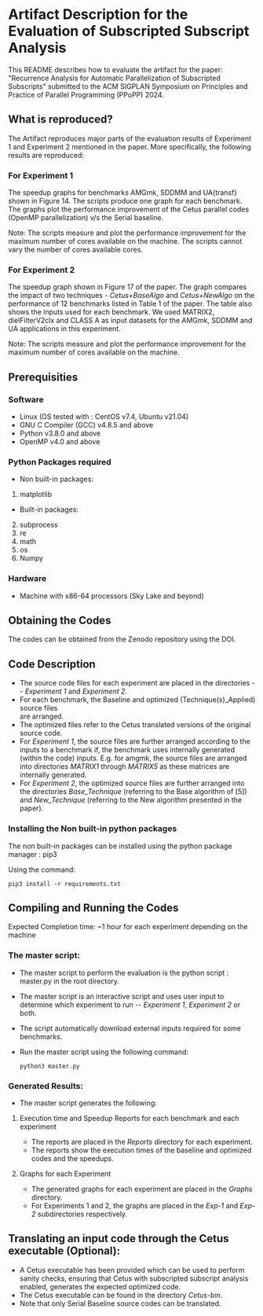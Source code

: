 # Artifact Description for the Evaluation of Subscripted Subscript Analysis

This README describes how to evaluate the artifact for the paper: 
"Recurrence Analysis for Automatic Parallelization of Subscripted Subscripts" submitted to
the ACM SIGPLAN Symposium on Principles and Practice of Parallel Programming (PPoPP) 2024.


## What is reproduced?
The Artifact reproduces major parts of the evaluation results of Experiment 1 and 
Experiment 2 mentioned in the paper. More specifically, the following results are
reproduced:

### For Experiment 1
The speedup graphs for benchmarks AMGmk, SDDMM and UA(transf) shown in Figure 14. The scripts
produce one graph for each benchmark. The graphs plot the performance improvement of the
Cetus parallel codes (OpenMP parallelization) v/s the Serial baseline.

Note: The scripts measure and plot the performance improvement for the maximum number of cores 
available on the machine. The scripts cannot vary the number of cores available cores.

### For Experiment 2

The speedup graph shown in Figure 17 of the paper. The graph compares the impact of two techniques -
*Cetus+BaseAlgo* and *Cetus+NewAlgo* on the performance of 12 benchmarks listed in Table 1 of the
paper. The table also shows the inputs used for each benchmark. We used MATRIX2, dielFilterV2clx and 
CLASS A as input datasets for the AMGmk, SDDMM and UA applications in this experiment.

Note: The scripts measure and plot the performance improvement for the maximum number of cores 
available on the machine.

## Prerequisities
### Software
 - Linux (OS tested with : CentOS v7.4, Ubuntu v21.04)
 - GNU C Compiler (GCC) v4.8.5 and above
 - Python v3.8.0 and above
 - OpenMP v4.0 and above

### Python Packages required
- Non built-in packages:
1. matplotlib
- Built-in packages:
2. subprocess
3. re
4. math
5. os
6. Numpy

### Hardware
 - Machine with x86-64 processors (Sky Lake and beyond)

## Obtaining the Codes
The codes can be obtained from the Zenodo repository using the DOI.

## Code Description
- The source code files for each experiment are placed in the directories -- *Experiment 1*
    and *Experiment 2*.
- For each benchmark, the Baseline and optimized (Technique(s)_Applied) source files  
  are arranged.
- The optimized files refer to the Cetus translated versions of the original source code.
- For *Experiment 1*, the source files are further arranged according to the inputs to a 
  benchmark if, the benchmark uses internally generated (within the code) inputs. 
  E.g. for amgmk, the source files are arranged into directories *MATRIX1* through *MATRIX5* 
  as these matrices are internally generated. 
- For *Experiment 2*, the optimized source files are further arranged into the directories
  *Base_Technique* (referring to the Base algorithm of [5]) and *New_Technique* 
  (referring to the New algorithm presented in the paper).


### Installing the Non built-in python packages
The non built-in packages can be installed using the python package manager : pip3

Using the command:
```
pip3 install -r requirements.txt
```

## Compiling and Running the Codes

Expected Completion time: ~1 hour for each experiment depending on the machine

### The master script:

- The master script to perform the evaluation is the python script : master.py in the
  root directory.
- The master script is an interactive script and uses user input to determine which 
  experiment to run -- *Experiment 1*, *Experiment 2* or both.
- The script automatically download external inputs required for some benchmarks.
- Run the master script using the following command:

    ```
    python3 master.py
    ```


### Generated Results:

- The master script generates the following:

1. Execution time and Speedup Reports for each benchmark and each experiment
   - The reports are placed in the *Reports* directory for each experiment.
   - The reports show the execution times of the baseline and optimized codes
     and the speedups.

2. Graphs for each Experiment
   - The generated graphs for each experiment are placed in the *Graphs* directory.
   - For Experiments 1 and 2, the graphs are placed in the *Exp-1* and *Exp-2* 
     subdirectories respectively.


## Translating an input code through the Cetus executable (Optional):

- A Cetus executable has been provided which can be used to perform sanity checks, ensuring that
  Cetus with subscripted subscript analysis enabled, generates the expected optimized code.
- The Cetus executable can be found in the directory *Cetus-bin*.
- Note that only Serial Baseline source codes can be translated.